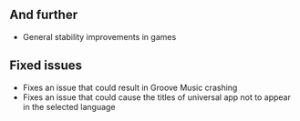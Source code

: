 ## And further
- General stability improvements in games

## Fixed issues
- Fixes an issue that could result in Groove Music crashing
- Fixes an issue that could cause the titles of universal app not to appear in the selected language